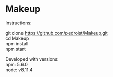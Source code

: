 # Makeup

Instructions:  

git clone https://github.com/pedroist/Makeup.git  
cd Makeup  
npm install  
npm start  
  
Developed with versions:  
npm: 5.6.0  
node: v8.11.4  
